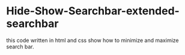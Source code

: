 # Hide-Show-Searchbar-extended-searchbar
this code written in html and css show how to minimize and maximize search bar.
